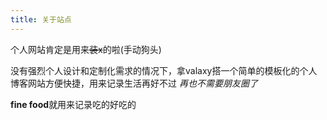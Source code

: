 ```yaml
---
title: 关于站点
---
```


个人网站肯定是用来~~装x~~的啦(手动狗头)

没有强烈个人设计和定制化需求的情况下，拿valaxy搭一个简单的模板化的个人博客网站方便快捷，用来记录生活再好不过 *再也不需要朋友圈了*

**fine food**就用来记录吃的好吃的
